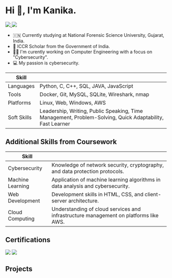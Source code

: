 # Hi 👋, I'm Kanika.
<a href="https://www.linkedin.com/in/kanika-im-erb-475643267/">
    <img src="https://img.shields.io/badge/-LinkedIn-0072b1?&style=for-the-badge&logo=linkedin&logoColor=white" />
</a>
<a href="https://www.linkedin.com/in/kanika-im-erb-475643267/">
    <img src="[https://img.shields.io/badge/-LinkedIn-0072b1?&style=for-the-badge&logo=linkedin&logoColor=white](https://www.google.com/search?sca_esv=afb125d5b9b6df66&rlz=1C5CHFA_enIN1033IN1034&sxsrf=AHTn8zrt3qn4Hhhdx6BKD-7HvwlyMgAfeA:1740771371306&q=tiktok+logo&udm=2&fbs=ABzOT_CWdhQLP1FcmU5B0fn3xuWpA-dk4wpBWOGsoR7DG5zJBkzPWUS0OtApxR2914vrjk4ZqZZ4I2IkJifuoUeV0iQt1uortC3ar_w-QplxoC-7prlqVCCWyxSvk69aLnGbIRvMwBZwHWWCEqyyt85qr5MJT5vAA-VO7YyD9Ik4cqX2_PojTkHYHxOiVsCyrSkRhVcwkz2pPF2cLoYJbzrytTywkjuzWQ&sa=X&sqi=2&ved=2ahUKEwjS--LZjueLAxXkSmwGHU4oN6kQtKgLegQIEBAB&biw=852&bih=729&dpr=2#vhid=mIaRunHVNOlNAM&vssid=mosaic)" />
</a>


- 🇮🇳 Currently studying at National Forensic Science University, Gujarat, India. 
- 🪷 ICCR Scholar from the Government of India.
- 👩‍💻 I'm curently working on Computer Engineering with a focus on "Cybersecurity".
- 💻 My passion is cybersecurity. 


| Skill                                         |        |
|-----------------------------------------------|----------------------------|
| Languages | Python, C, C++, SQL, JAVA, JavaScript |
| Tools | Docker, Git, MySQL, SQLite, Wireshark, nmap|
| Platforms | Linux, Web, Windows, AWS |
| Soft Skills | Leadership, Writing, Public Speaking, Time Management, Problem-Solving, Quick Adaptability, Fast Learner |


## Additional Skills from Coursework
| Skill                                         |        |
|-----------------------------------------------|----------------------------|
| Cybersecurity | Knowledge of network security, cryptography, and data protection protocols. |
| Machine Learning | Application of machine learning algorithms in data analysis and cybersecurity. |
| Web Development | Development skills in HTML, CSS, and client-server architecture. |
| Cloud Computing | Understanding of cloud services and infrastructure management on platforms like AWS. |

## Certifications
<div>

<img src="https://img.shields.io/badge/-Google Cybersecurity Certificate%2B-007ACC?&style=for-the-badge&logo=google&logoColor=white" />
<img src="https://img.shields.io/badge/-AWS Academy Graduate%2B-808080?&style=for-the-badge&logo=amazon-aws&logoColor=white" />
</div>

## Projects
